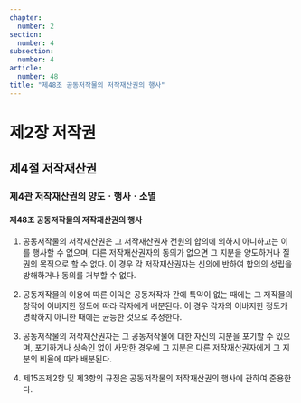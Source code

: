 ```yaml
---
chapter:
  number: 2
section:
  number: 4
subsection:
  number: 4
article:
  number: 48
title: "제48조 공동저작물의 저작재산권의 행사"
---
```


# 제2장 저작권

## 제4절 저작재산권

### 제4관 저작재산권의 양도ㆍ행사ㆍ소멸

#### 제48조 공동저작물의 저작재산권의 행사

1. 공동저작물의 저작재산권은 그 저작재산권자 전원의 합의에 의하지 아니하고는 이를 행사할 수 없으며, 다른 저작재산권자의 동의가 없으면 그 지분을 양도하거나 질권의 목적으로 할 수 없다. 이 경우 각 저작재산권자는 신의에 반하여 합의의 성립을 방해하거나 동의를 거부할 수 없다.

2. 공동저작물의 이용에 따른 이익은 공동저작자 간에 특약이 없는 때에는 그 저작물의 창작에 이바지한 정도에 따라 각자에게 배분된다. 이 경우 각자의 이바지한 정도가 명확하지 아니한 때에는 균등한 것으로 추정한다.

3. 공동저작물의 저작재산권자는 그 공동저작물에 대한 자신의 지분을 포기할 수 있으며, 포기하거나 상속인 없이 사망한 경우에 그 지분은 다른 저작재산권자에게 그 지분의 비율에 따라 배분된다.

4. 제15조제2항 및 제3항의 규정은 공동저작물의 저작재산권의 행사에 관하여 준용한다.

